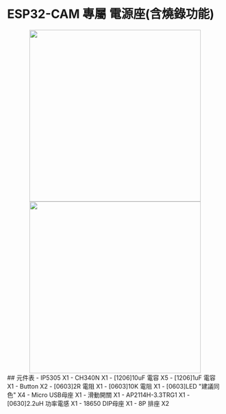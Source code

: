 # ESP32-CAM 專屬 電源座(含燒錄功能)
<div align="center">
<img src="https://user-images.githubusercontent.com/53372547/146429661-a60fe117-9b9a-43a4-82c5-555a294864d7.jpg" width="400">
<img src="https://user-images.githubusercontent.com/53372547/146429677-89d84874-cfce-4e3c-a57d-58e58bc745f9.jpg" width="400">
</div> 
## 元件表  
- IP5305 X1  
- CH340N X1  
- [1206]10uF 電容 X5  
- [1206]1uF 電容 X1  
- Button X2  
- [0603]2R 電阻 X1  
- [0603]10K 電阻 X1  
- [0603]LED "建議同色" X4  
- Micro USB母座 X1  
- 滑動開關 X1  
- AP2114H-3.3TRG1 X1  
- [0630]2.2uH 功率電感 X1  
- 18650 DIP母座 X1  
- 8P 排座 X2  
